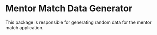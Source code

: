 # Mentor Match Data Generator
This package is responsible for generating random data for the mentor match application.